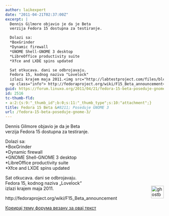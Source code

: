 ```yaml
---
author: laikexpert
date: "2011-04-21T02:37:00Z"
excerpt: |
  Dennis Gilmore objavio je da je Beta
  verzija Fedora 15 dostupna za testiranje.

  Dolazi sa:
  *BoxGrinder
  *Dynamic firewall
  *GNOME Shell-GNOME 3 desktop
  *LibreOffice productivity suite
  *Xfce and LXDE spins updated

  Sat otkucava. dani se odbrojavaju.
  Fedora 15, kodnog naziva "Lovelock"
  izlazi krajem maja 2011.<img src="http://labtestproject.com/files/blc/fedora_101.png" width="40" height="40" alt="ghostbsd.png" align="right" />
  <p class="info"> http://fedoraproject.org/wiki/F15_Beta_announcement</p>
guid: https://forum.linuxo.org/2011/04/21/fedora-15-beta-poseduje-gnome-3/
id: 2516
tc-thumb-fld:
- a:2:{s:9:"_thumb_id";b:0;s:11:"_thumb_type";s:10:"attachment";}
title: Fedora 15 Beta &#8211; Poseduje GNOME 3
url: /fedora-15-beta-poseduje-gnome-3/
---
```

Dennis Gilmore objavio je da je Beta  
verzija Fedora 15 dostupna za testiranje.

Dolazi sa:  
*BoxGrinder  
*Dynamic firewall  
*GNOME Shell-GNOME 3 desktop  
*LibreOffice productivity suite  
*Xfce and LXDE spins updated

Sat otkucava. dani se odbrojavaju.  
Fedora 15, kodnog naziva &#8222;Lovelock&#8220;  
izlazi krajem maja 2011.<img src="http://labtestproject.com/files/blc/fedora_101.png" width="40" height="40" alt="ghostbsd.png" align="right" />

<p class="info">
  http://fedoraproject.org/wiki/F15_Beta_announcement
</p>

[Креирај тему форума везану за овај текст](https://linuxo.org/nova-tema-na-forumu/?se_pid=2516)